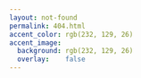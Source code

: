 ```yaml
---
layout: not-found
permalink: 404.html
accent_color: rgb(232, 129, 26)
accent_image:
  background: rgb(232, 129, 26)
  overlay:    false
---
```

 

